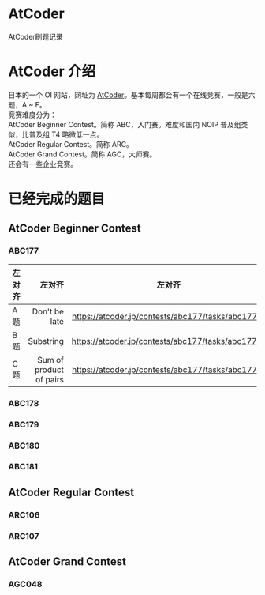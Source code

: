 # AtCoder
AtCoder刷题记录

# AtCoder 介绍
日本的一个 OI 网站，网址为 [AtCoder](https://atcoder.jp/)。基本每周都会有一个在线竞赛，一般是六题，A ~ F。  
竞赛难度分为：  
AtCoder Beginner Contest。简称 ABC，入门赛。难度和国内 NOIP 普及组类似，比普及组 T4 略微低一点。  
AtCoder Regular Contest。简称 ARC。  
AtCoder Grand Contest。简称 AGC，大师赛。  
还会有一些企业竞赛。  

# 已经完成的题目
## AtCoder Beginner Contest
### ABC177
| 左对齐 | 左对齐 | 左对齐 |
| :-----| ----: | :----: |
| A题 | Don't be late | https://atcoder.jp/contests/abc177/tasks/abc177_a |
| B题 | Substring  | https://atcoder.jp/contests/abc177/tasks/abc177_b |
| C题 | Sum of product of pairs  | https://atcoder.jp/contests/abc177/tasks/abc177_c |
### ABC178
### ABC179
### ABC180
### ABC181
## AtCoder Regular Contest
### ARC106
### ARC107
## AtCoder Grand Contest
### AGC048
